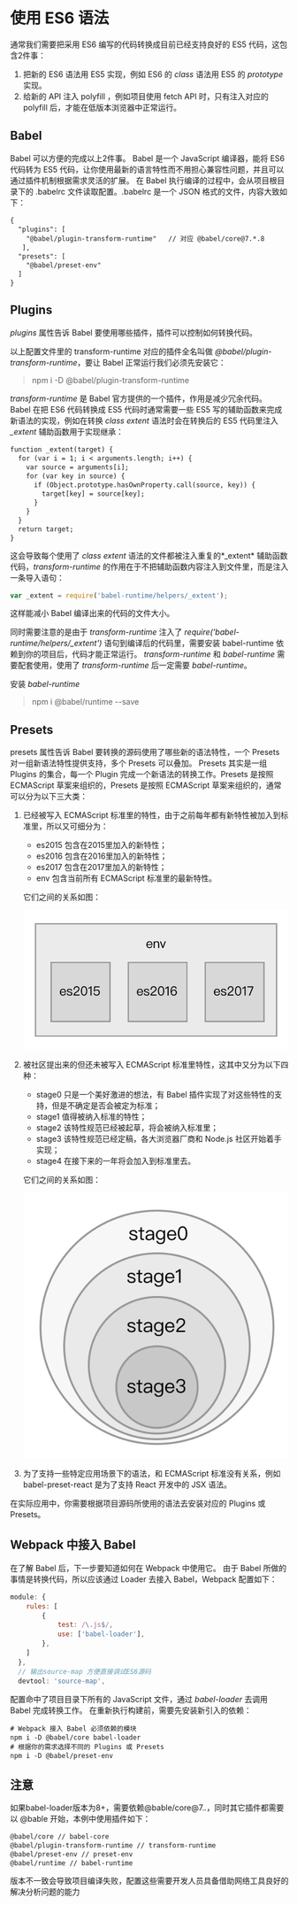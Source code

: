 # 使用 ES6 语法

通常我们需要把采用 ES6 编写的代码转换成目前已经支持良好的 ES5 代码，这包含2件事：

1. 把新的 ES6 语法用 ES5 实现，例如 ES6 的 *class* 语法用 ES5 的 *prototype* 实现。
2. 给新的 API 注入 polyfill ，例如项目使用 fetch API 时，只有注入对应的 polyfill 后，才能在低版本浏览器中正常运行。

## Babel

Babel 可以方便的完成以上2件事。 Babel 是一个 JavaScript 编译器，能将 ES6 代码转为 ES5 代码，让你使用最新的语言特性而不用担心兼容性问题，并且可以通过插件机制根据需求灵活的扩展。 在 Babel 执行编译的过程中，会从项目根目录下的 .babelrc 文件读取配置。.babelrc 是一个 JSON 格式的文件，内容大致如下：


```
{
  "plugins": [
    "@babel/plugin-transform-runtime"	// 对应 @babel/core@7.*.8
   ],
  "presets": [
    "@babel/preset-env"
  ]
}
```

## Plugins

*plugins* 属性告诉 Babel 要使用哪些插件，插件可以控制如何转换代码。

以上配置文件里的 transform-runtime 对应的插件全名叫做 *@babel/plugin-transform-runtime*，要让 Babel 正常运行我们必须先安装它：

> npm i -D @babel/plugin-transform-runtime

*transform-runtime* 是 Babel 官方提供的一个插件，作用是减少冗余代码。 Babel 在把 ES6 代码转换成 ES5 代码时通常需要一些 ES5 写的辅助函数来完成新语法的实现，例如在转换 *class extent* 语法时会在转换后的 ES5 代码里注入 *_extent* 辅助函数用于实现继承：

```
function _extent(target) {
  for (var i = 1; i < arguments.length; i++) {
    var source = arguments[i];
    for (var key in source) {
      if (Object.prototype.hasOwnProperty.call(source, key)) {
        target[key] = source[key];
      }
    }
  }
  return target;
}
```

这会导致每个使用了 *class extent* 语法的文件都被注入重复的*_extent* 辅助函数代码，*transform-runtime* 的作用在于不把辅助函数内容注入到文件里，而是注入一条导入语句：

```js
var _extent = require('babel-runtime/helpers/_extent');
```

这样能减小 Babel 编译出来的代码的文件大小。

同时需要注意的是由于 *transform-runtime* 注入了 *require('babel-runtime/helpers/_extent')* 语句到编译后的代码里，需要安装 babel-runtime 依赖到你的项目后，代码才能正常运行。 *transform-runtime* 和 *babel-runtime* 需要配套使用，使用了 *transform-runtime* 后一定需要 *babel-runtime*。

安装 *babel-runtime*

> npm i @babel/runtime --save


## Presets

presets 属性告诉 Babel 要转换的源码使用了哪些新的语法特性，一个 Presets 对一组新语法特性提供支持，多个 Presets 可以叠加。 Presets 其实是一组 Plugins 的集合，每一个 Plugin 完成一个新语法的转换工作。Presets 是按照 ECMAScript 草案来组织的，Presets 是按照 ECMAScript 草案来组织的，通常可以分为以下三大类：

1. 已经被写入 ECMAScript 标准里的特性，由于之前每年都有新特性被加入到标准里，所以又可细分为：

	* es2015 包含在2015里加入的新特性；
	* es2016 包含在2016里加入的新特性；
	* es2017 包含在2017里加入的新特性；
	* env 包含当前所有 ECMAScript 标准里的最新特性。

	它们之间的关系如图：

	![](./assets/3-1presets-es.png)

2. 被社区提出来的但还未被写入 ECMAScript 标准里特性，这其中又分为以下四种：

	* stage0 只是一个美好激进的想法，有 Babel 插件实现了对这些特性的支持，但是不确定是否会被定为标准；
	* stage1 值得被纳入标准的特性；
	* stage2 该特性规范已经被起草，将会被纳入标准里；
	* stage3 该特性规范已经定稿，各大浏览器厂商和 Node.js 社区开始着手实现；
	* stage4 在接下来的一年将会加入到标准里去。

	它们之间的关系如图：

	![](./assets/3-1presets-stage.png)

3. 为了支持一些特定应用场景下的语法，和 ECMAScript 标准没有关系，例如 babel-preset-react 是为了支持 React 开发中的 JSX 语法。

在实际应用中，你需要根据项目源码所使用的语法去安装对应的 Plugins 或 Presets。


## Webpack 中接入 Babel

在了解 Babel 后，下一步要知道如何在 Webpack 中使用它。 由于 Babel 所做的事情是转换代码，所以应该通过 Loader 去接入 Babel，Webpack 配置如下：

```js
module: {
  	rules: [
      	{
        	test: /\.js$/,
        	use: ['babel-loader'],
      	},
  	]
  },
  // 输出source-map 方便直接调试ES6源码
  devtool: 'source-map',
```

配置命中了项目目录下所有的 JavaScript 文件，通过 *babel-loader* 去调用 Babel 完成转换工作。 在重新执行构建前，需要先安装新引入的依赖：

```
# Webpack 接入 Babel 必须依赖的模块
npm i -D @babel/core babel-loader 
# 根据你的需求选择不同的 Plugins 或 Presets
npm i -D @babel/preset-env
```


## 注意

如果babel-loader版本为8+，需要依赖@bable/core@7.*.*，同时其它插件都需要以 @bable 开始，本例中使用插件如下：

```
@babel/core // babel-core
@babel/plugin-transform-runtime // transform-runtime
@babel/preset-env // preset-env
@babel/runtime // babel-runtime
```

版本不一致会导致项目编译失败，配置这些需要开发人员具备借助网络工具良好的解决分析问题的能力